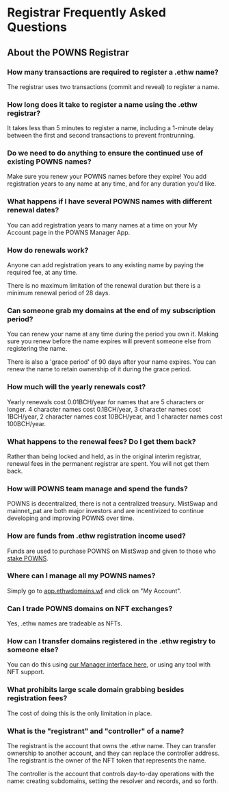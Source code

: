 # Registrar Frequently Asked Questions

## About the POWNS Registrar

### How many transactions are required to register a .ethw name?

The registrar uses two transactions (commit and reveal) to register a name.

### How long does it take to register a name using the .ethw registrar?

It takes less than 5 minutes to register a name, including a 1-minute delay between the first and second transactions to prevent frontrunning.

### Do we need to do anything to ensure the continued use of existing POWNS names?

Make sure you renew your POWNS names before they expire! You add registration years to any name at any time, and for any duration you'd like.

### What happens if I have several POWNS names with different renewal dates?

You can add registration years to many names at a time on your My Account page in the POWNS Manager App.

### How do renewals work?

Anyone can add registration years to any existing name by paying the required fee, at any time.

There is no maximum limitation of the renewal duration but there is a minimum renewal period of 28 days.

### Can someone grab my domains at the end of my subscription period?

You can renew your name at any time during the period you own it. Making sure you renew before the name expires will prevent someone else from registering the name.

There is also a 'grace period' of 90 days after your name expires. You can renew the name to retain ownership of it during the grace period.

### How much will the yearly renewals cost?

Yearly renewals cost 0.01BCH/year for names that are 5 characters or longer. 4 character names cost 0.1BCH/year, 3 character names cost 1BCH/year, 2 character names cost 10BCH/year, and 1 character names cost 100BCH/year.

### What happens to the renewal fees? Do I get them back?

Rather than being locked and held, as in the original interim registrar, renewal fees in the permanent registrar are spent. You will not get them back.

### How will POWNS team manage and spend the funds?

POWNS is decentralized, there is not a centralized treasury. MistSwap and mainnet\_pat are both major investors and are incentivized to continue developing and improving POWNS over time.

### How are funds from .ethw registration income used?

Funds are used to purchase POWNS on MistSwap and given to those who [stake POWNS](https://app.ethwdomains.wf/stake).

### Where can I manage all my POWNS names?

Simply go to [app.ethwdomains.wf](https://app.ethwdomains.wf) and click on "My Account".

### Can I trade POWNS domains on NFT exchanges?

Yes, .ethw names are tradeable as NFTs.

### How can I transfer domains registered in the .ethw registry to someone else?

You can do this using [our Manager interface here](https://app.ethwdomains.wf), or using any tool with NFT support.

### What prohibits large scale domain grabbing besides registration fees?

The cost of doing this is the only limitation in place.

### What is the "registrant" and "controller" of a name?

The registrant is the account that owns the .ethw name. They can transfer ownership to another account, and they can replace the controller address. The registrant is the owner of the NFT token that represents the name.

The controller is the account that controls day-to-day operations with the name: creating subdomains, setting the resolver and records, and so forth.
